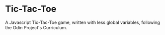 # Tic-Tac-Toe
A Javascript Tic-Tac-Toe game, written with less global variables, following the Odin Project's Curriculum.
